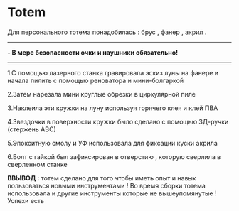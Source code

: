 # Totem

Для персонального тотема понадобилась : брус , фанер , акрил .

********


**- В мере безопасности очки и наушники обязательно!** 

**********

1.С помощью лазерного станка гравировала эскиз луны на фанере и начала пилить с помощью реноватора и мини-болгаркой


2.Затем нарезала мини круглые обрезки в циркулярной пиле


3.Наклеила эти кружки на луну используя горячего клея и клей ПВА 


4.Звездочки в поверхности кружки было сделано с помощью 3Д-ручки (стержень АВС)


5.Эпокситную смолу и УФ использовала для фиксации куски акрила  


6.Болт с гайкой был зафиксирован в отверстию , которую сверлила в сверленном станке 


**ВВЫВОД :** тотем сделано для того чтобы иметь опыт и навык пользоваться новыми инструментами ! Во время сборки тотема использовала и другие инструменты которые не вышеупомянутые ! Успехи есть

